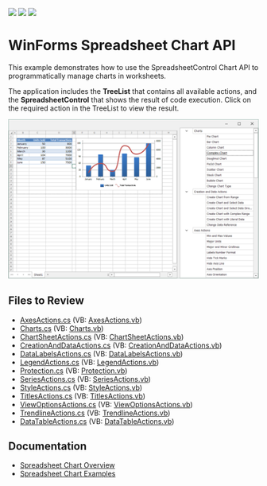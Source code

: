 <!-- default badges list -->
![](https://img.shields.io/endpoint?url=https://codecentral.devexpress.com/api/v1/VersionRange/128614135/23.1.2%2B)
[![](https://img.shields.io/badge/Open_in_DevExpress_Support_Center-FF7200?style=flat-square&logo=DevExpress&logoColor=white)](https://supportcenter.devexpress.com/ticket/details/E5222)
[![](https://img.shields.io/badge/📖_How_to_use_DevExpress_Examples-e9f6fc?style=flat-square)](https://docs.devexpress.com/GeneralInformation/403183)
<!-- default badges end -->

# WinForms Spreadsheet Chart API

This example demonstrates how to use the SpreadsheetControl Chart API to programmatically manage charts in worksheets.

The application includes the **TreeList** that contains all available actions, and the **SpreadsheetControl** that shows the result of code execution. Click on the required action in the TreeList to view the result.

![main form](./media/image.png)

## Files to Review

* [AxesActions.cs](./CS/SpreadsheetChartAPISamples/CodeExamples/AxesActions.cs) (VB: [AxesActions.vb](./VB/SpreadsheetChartAPISamples/CodeExamples/AxesActions.vb))
* [Charts.cs](./CS/SpreadsheetChartAPISamples/CodeExamples/Charts.cs) (VB: [Charts.vb](./VB/SpreadsheetChartAPISamples/CodeExamples/Charts.vb))
* [ChartSheetActions.cs](./CS/SpreadsheetChartAPISamples/CodeExamples/ChartSheetActions.cs) (VB: [ChartSheetActions.vb](./VB/SpreadsheetChartAPISamples/CodeExamples/ChartSheetActions.vb))
* [CreationAndDataActions.cs](./CS/SpreadsheetChartAPISamples/CodeExamples/CreationAndDataActions.cs) (VB: [CreationAndDataActions.vb](./VB/SpreadsheetChartAPISamples/CodeExamples/CreationAndDataActions.vb))
* [DataLabelsActions.cs](./CS/SpreadsheetChartAPISamples/CodeExamples/DataLabelsActions.cs) (VB: [DataLabelsActions.vb](./VB/SpreadsheetChartAPISamples/CodeExamples/DataLabelsActions.vb))
* [LegendActions.cs](./CS/SpreadsheetChartAPISamples/CodeExamples/LegendActions.cs) (VB: [LegendActions.vb](./VB/SpreadsheetChartAPISamples/CodeExamples/LegendActions.vb))
* [Protection.cs](./CS/SpreadsheetChartAPISamples/CodeExamples/Protection.cs) (VB: [Protection.vb](./VB/SpreadsheetChartAPISamples/CodeExamples/Protection.vb))
* [SeriesActions.cs](./CS/SpreadsheetChartAPISamples/CodeExamples/SeriesActions.cs) (VB: [SeriesActions.vb](./VB/SpreadsheetChartAPISamples/CodeExamples/SeriesActions.vb))
* [StyleActions.cs](./CS/SpreadsheetChartAPISamples/CodeExamples/StyleActions.cs) (VB: [StyleActions.vb](./VB/SpreadsheetChartAPISamples/CodeExamples/StyleActions.vb))
* [TitlesActions.cs](./CS/SpreadsheetChartAPISamples/CodeExamples/TitlesActions.cs) (VB: [TitlesActions.vb](./VB/SpreadsheetChartAPISamples/CodeExamples/TitlesActions.vb))
* [ViewOptionsActions.cs](./CS/SpreadsheetChartAPISamples/CodeExamples/ViewOptionsActions.cs) (VB: [ViewOptionsActions.vb](./VB/SpreadsheetChartAPISamples/CodeExamples/ViewOptionsActions.vb))
* [TrendlineActions.cs](./CS/SpreadsheetChartAPISamples/CodeExamples/TrendlineActions.cs) (VB: [TrendlineActions.vb](./VB/SpreadsheetChartAPISamples/CodeExamples/TrendlineActions.vb))
* [DataTableActions.cs](./CS/SpreadsheetChartAPISamples/CodeExamples/DataTableActions.cs) (VB: [DataTableActions.vb](./VB/SpreadsheetChartAPISamples/CodeExamples/DataTableActions.vb))

## Documentation

* [Spreadsheet Chart Overview](https://docs.devexpress.com/WindowsForms/16437/controls-and-libraries/spreadsheet/charts-and-graphics/charting-overview)
* [Spreadsheet Chart Examples](https://docs.devexpress.com/WindowsForms/17093/controls-and-libraries/spreadsheet/examples/charts)
